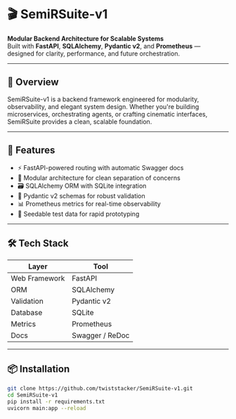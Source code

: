 # 🎬 SemiRSuite-v1

**Modular Backend Architecture for Scalable Systems**  
Built with **FastAPI**, **SQLAlchemy**, **Pydantic v2**, and **Prometheus** — designed for clarity, performance, and future orchestration.

---

## 🚀 Overview

SemiRSuite-v1 is a backend framework engineered for modularity, observability, and elegant system design. Whether you're building microservices, orchestrating agents, or crafting cinematic interfaces, SemiRSuite provides a clean, scalable foundation.

---

## 🧩 Features

- ⚡ FastAPI-powered routing with automatic Swagger docs
- 🧠 Modular architecture for clean separation of concerns
- 🗃️ SQLAlchemy ORM with SQLite integration
- 🧪 Pydantic v2 schemas for robust validation
- 📊 Prometheus metrics for real-time observability
- 🧱 Seedable test data for rapid prototyping

---

## 🛠️ Tech Stack

| Layer         | Tool            |
|---------------|-----------------|
| Web Framework | FastAPI         |
| ORM           | SQLAlchemy      |
| Validation    | Pydantic v2     |
| Database      | SQLite          |
| Metrics       | Prometheus      |
| Docs          | Swagger / ReDoc |

---

## 📦 Installation

```bash
git clone https://github.com/twiststacker/SemiRSuite-v1.git
cd SemiRSuite-v1
pip install -r requirements.txt
uvicorn main:app --reload